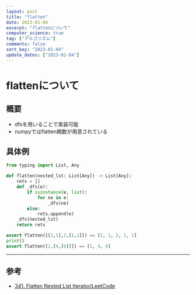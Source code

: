 ```yaml
---
layout: post
title: "flatten"
date: 2023-01-04
excerpt: "flattenについて"
computer_science: true
tag: ["アルゴリズム"]
comments: false
sort_key: "2023-01-04"
update_dates: ["2023-01-04"]
---
```


# flattenについて

## 概要
 - dfsを用いることで実装可能
 - numpyではflatten関数が用意されている

## 具体例

```python
from typing import List, Any

def flatten(nested_lst: List[Any]) -> List[Any]:
    rets = []
    def _dfs(e):
        if isinstance(e, list):
            for ne in e:
                _dfs(ne)
        else:
            rets.append(e)
    _dfs(nested_lst)
    return rets

assert flatten([[1,1],2,[1,1]]) == [1, 1, 2, 1, 1]
print()
assert flatten([1,[4,[6]]]) == [1, 4, 6]
```

---

## 参考
 - [341. Flatten Nested List Iterator/LeetCode](https://leetcode.com/problems/flatten-nested-list-iterator/)
